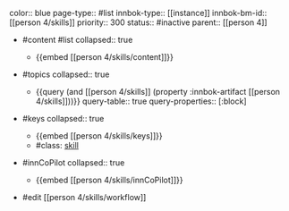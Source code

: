 color:: blue
page-type:: #list
innbok-type:: [[instance]]
innbok-bm-id:: [[person 4/skills]]
priority:: 300
status:: #inactive
parent:: [[person 4]]

- #content #list
  collapsed:: true
	- {{embed [[person 4/skills/content]]}}
- #topics
   collapsed:: true
    - {{query (and [[person 4/skills]] (property :innbok-artifact [[person 4/skills]]))}}
      query-table:: true
      query-properties:: [:block]
- #keys
  collapsed:: true
	- {{embed [[person 4/skills/keys]]}}
	- #class: [skill](https://go.innbok.com/#/page/innBoK%2Fclass%2Fskill)
- #innCoPilot
   collapsed:: true
	 - {{embed [[person 4/skills/innCoPilot]]}}

- #edit [[person 4/skills/workflow]]

